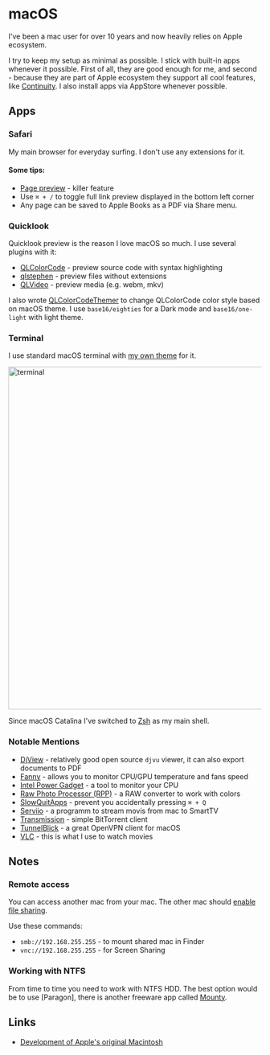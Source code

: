 # macOS

I've been a mac user for over 10 years and now heavily relies on Apple
ecosystem. 

I try to keep my setup as minimal as possible. I stick with built-in apps
whenever it possible. First of all, they are good enough for me, and second - 
because they are part of Apple ecosystem they support all cool features, like
[Continuity]. I also install apps via AppStore whenever possible.

[Continuity]: https://www.apple.com/macos/continuity/

## Apps

### Safari

My main browser for everyday surfing. I don't use any extensions for it.

#### Some tips:

- [Page preview] - killer feature
- Use `⌘ + /` to toggle full link preview displayed in the bottom left corner
- Any page can be saved to Apple Books as a PDF via Share menu.

[Page preview]: https://www.igeeksblog.com/how-to-preview-web-page-in-safari-on-mac/

### Quicklook

Quicklook preview is the reason I love macOS so much. I use several plugins
with it:

- [QLColorCode] - preview source code with syntax highlighting
- [qlstephen] - preview files without extensions
- [QLVideo] - preview media (e.g. webm, mkv)

[QLColorCode]: https://github.com/anthonygelibert/QLColorCode
[qlstephen]: https://github.com/whomwah/qlstephen
[QLVideo]: https://github.com/Marginal/QLVideo

I also wrote [QLColorCodeThemer] to change QLColorCode color style based
on macOS theme. I use `base16/eighties` for a Dark mode and `base16/one-light`
with light theme.

[QLColorCodeThemer]: https://github.com/unmade/QLColorCodeThemer

### Terminal

I use standard macOS terminal with [my own theme] for it.

<img src="https://i.imgur.com/R8IkLwK.png" alt="terminal" width="682">

Since macOS Catalina I've switched to [Zsh] as my main shell.

[my own theme]: https://github.com/unmade/terminal-in-rainbows
[zsh]: http://zsh.sourceforge.net

### Notable Mentions

- [DjView] - relatively good open source `djvu` viewer, it can also export
  documents to PDF
- [Fanny] - allows you to monitor CPU/GPU temperature and fans speed 
- [Intel Power Gadget] - a tool to monitor your CPU
- [Raw Photo Processor (RPP)] - a RAW converter to work with colors
- [SlowQuitApps] - prevent you accidentally pressing `⌘ + Q`
- [Serviio] - a programm to stream movis from mac to SmartTV
- [Transmission] - simple BitTorrent client
- [TunnelBlick] - a great OpenVPN client for macOS
- [VLC] - this is what I use to watch movies

[DjView]: http://djvu.sourceforge.net
[Fanny]: https://www.fannywidget.com
[Intel Power Gadget]: https://software.intel.com/en-us/articles/intel-power-gadget
[Raw Photo Processor (RPP)]: https://www.raw-photo-processor.com/RPP/Overview.html
[Serviio]: https://serviio.org
[SlowQuitApps]: https://github.com/dteoh/SlowQuitApps
[Transmission]: https://transmissionbt.com
[TunnelBlick]: https://tunnelblick.net
[VLC]: https://www.videolan.org/vlc/index.html

## Notes

### Remote access

You can access another mac from your mac. The other mac should [enable file
sharing].

[enable file sharing]: https://support.apple.com/guide/mac-help/set-up-file-sharing-on-mac-mh17131/mac

Use these commands:

- `smb://192.168.255.255` - to mount shared mac in Finder
- `vnc://192.168.255.255` - for Screen Sharing

### Working with NTFS

From time to time you need to work with NTFS HDD. The best option would be
to use [Paragon], there is another freeware app called [Mounty].

[Paragon NTFS]: https://www.paragon-software.com/home/ntfs-mac/
[Mounty]: https://mounty.app

## Links

- [Development of Apple's original Macintosh](https://www.folklore.org/index.py)
